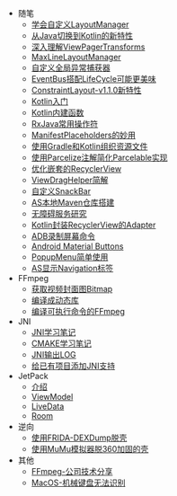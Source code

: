 * 随笔
  * [学会自定义LayoutManager](essay/learn_custom_layoutmanager)
  * [从Java切换到Kotlin的新特性](essay/from_java_to_kotlin_new_feature.md)
  * [深入理解ViewPagerTransforms](essay/learn_viewpager_transforms.md)
  * [MaxLineLayoutManager](essay/max_line_layout_manager.md)
  * [自定义全局异常捕获器](essay/spider_man.md)
  * [EventBus搭配LifeCycle可能更美味](essay/eventbus_add_lifecycle.md)
  * [ConstraintLayout-v1.1.0新特性](essay/constraintLayout_v1.1.0_new_feature.md)
  * [Kotlin入门](essay/learn_kotlin.md)
  * [Kotlin内建函数](essay/kotlin_inline_fun.md)
  * [RxJava常用操作符](essay/rxjava_operator.md)
  * [ManifestPlaceholders的妙用](essay/learn_manifest_placeholders.md)
  * [使用Gradle和Kotlin组织资源文件](essay/use_gradle_kotlin_group_resource.md)
  * [使用Parcelize注解简化Parcelable实现](essay/use_parcelize_%20annotation_impl_parcelable.md)
  * [优化嵌套的RecyclerView](essay/opt_nest_recyclerview.md)
  * [ViewDragHelper简解](essay/learn_view_drag_helper.md)
  * [自定义SnackBar](essay/custom_snackbar.md)
  * [AS本地Maven仓库搭建]()
  * [无障碍服务研究]()
  * [Kotlin封装RecyclerView的Adapter]()
  * [ADB录制屏幕命令]()
  * [Android Material Buttons]()
  * [PopupMenu简单使用](essay/learn_popup_menu.md)
  * [AS显示Navigation标签](essay/as_show_navigation_menu.md)
* FFmpeg
  * [获取视频封面图Bitmap](ffmpeg/get_video_cover_bitmap.md)
  * [编译成动态库](ffmpeg/compile_to_so.md)
  * [编译可执行命令的FFmpeg](ffmpeg/compile_to_run_cmd_so.md)
* JNI
  * [JNI学习笔记](jni/learn_jni.md)
  * [CMAKE学习笔记](jni/learn_cmake.md)
  * [JNI输出LOG](jni/jni_log.md)
  * [给已有项目添加JNI支持](jni/exist_project_support_jni.md)
* JetPack
  * [介绍](jetpack/arch_components.md)
  * [ViewModel](jetpack/viewmodel.md)
  * [LiveData](jetpack/livedata.md)
  * [Room](jetpack/room.md)
* 逆向
  * [使用FRIDA-DEXDump脱壳](hack/use_frida_dex_dump.md)
  * [使用MuMu模拟器脱360加固的壳](hack/use_mumu_dump_dex.md)
* 其他
  * [FFmpeg-公司技术分享](others/ffmpeg_company_technique%20sharing.md)
  * [MacOS-机械键盘无法识别](others/macos_mechanical_keyboard.md)